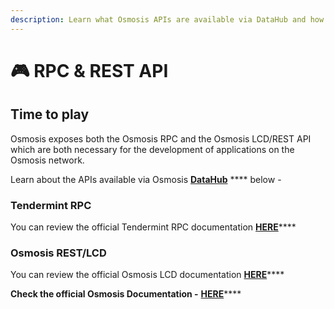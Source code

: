 ```yaml
---
description: Learn what Osmosis APIs are available via DataHub and how to use them
---
```


# 🎮 RPC & REST API

## Time to play

Osmosis exposes both the Osmosis RPC and the Osmosis LCD/REST API which are both necessary for the development of applications on the Osmosis network.

Learn about the APIs available via Osmosis [**DataHub**](https://datahub.figment.io/sign\_up?service=osmosis) **** below -

### Tendermint RPC

You can review the official Tendermint RPC documentation [**HERE**](https://docs.tendermint.com/master/rpc/#/)****

### Osmosis REST/LCD

You can review the official Osmosis LCD documentation [**HERE**](https://osmosis.stakesystems.io/swagger/#)****

**Check the official Osmosis Documentation -** [**HERE**](https://docs.osmosis.zone)****
